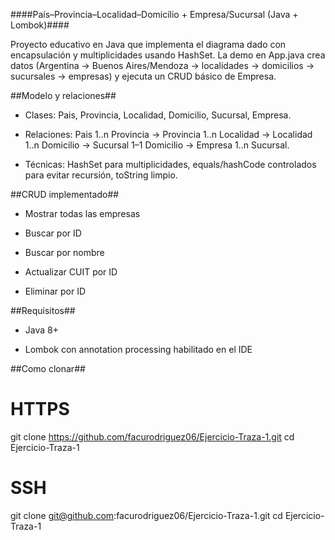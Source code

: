 ####País–Provincia–Localidad–Domicilio + Empresa/Sucursal (Java + Lombok)####

Proyecto educativo en Java que implementa el diagrama dado con encapsulación y multiplicidades usando HashSet. La demo en App.java crea datos (Argentina → Buenos Aires/Mendoza → localidades → domicilios → sucursales → empresas) y ejecuta un CRUD básico de Empresa.

##Modelo y relaciones##

- Clases: Pais, Provincia, Localidad, Domicilio, Sucursal, Empresa.

- Relaciones:
  Pais 1..n Provincia → Provincia 1..n Localidad → Localidad 1..n Domicilio → Sucursal 1–1 Domicilio → Empresa 1..n Sucursal.

- Técnicas: HashSet para multiplicidades, equals/hashCode controlados para evitar recursión, toString limpio.

##CRUD implementado##

- Mostrar todas las empresas

- Buscar por ID

- Buscar por nombre

- Actualizar CUIT por ID

- Eliminar por ID

##Requisitos##

- Java 8+

- Lombok con annotation processing habilitado en el IDE

##Como clonar##

# HTTPS
git clone https://github.com/facurodriguez06/Ejercicio-Traza-1.git
cd Ejercicio-Traza-1

# SSH
git clone git@github.com:facurodriguez06/Ejercicio-Traza-1.git
cd Ejercicio-Traza-1
